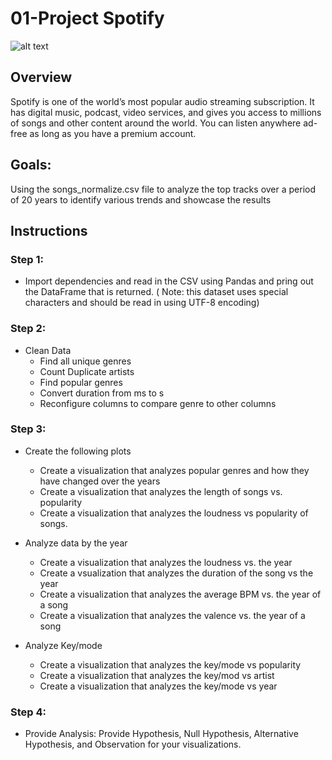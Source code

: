# 01-Project Spotify
![alt text](https://variety.com/wp-content/uploads/2022/07/Spotify-Earnings.jpg)
## Overview
Spotify is one of the world’s most popular audio streaming subscription. It has digital music, podcast, video services, and gives you access to millions of songs and other content around the world. You can listen anywhere ad-free as long as you have a premium account. 

## Goals:
 Using the songs_normalize.csv file to analyze the top tracks over a period of 20 years to identify various trends and showcase the results

 ## Instructions
 ### Step 1: 
  * Import dependencies and read in the CSV using Pandas and pring out the DataFrame that is returned. ( Note: this dataset uses special characters and should be read in using UTF-8 encoding) 

  ### Step 2: 
*   Clean Data
     *  Find all unique genres
     *  Count Duplicate artists
     *  Find popular genres
     * Convert duration from ms to s
     * Reconfigure columns to compare genre to other columns 

### Step 3:       
*   Create the following plots 
    * Create a visualization that analyzes popular genres and how they have changed over the years 
    * Create a visualization that analyzes the length of songs vs. popularity 
    * Create a visualization that analyzes the loudness vs popularity of songs.    
*  Analyze data by the year
    *   Create a visualization that analyzes the loudness vs. the year 
    * Create a vsualization that analyzes the duration of the song vs the year 
    * Create a visualization that analyzes the average BPM vs. the year of a song
    * Create a visualization that analyzes the valence vs. the year of a song

* Analyze Key/mode 
    *   Create a visualization that analyzes the key/mode vs popularity 
    * Create a visualization that analyzes the key/mod vs artist 
    * Create a visualization that analyzes the key/mode vs year 

### Step 4: 
* Provide Analysis:  Provide Hypothesis, Null Hypothesis, Alternative Hypothesis, and Observation for your visualizations. 
